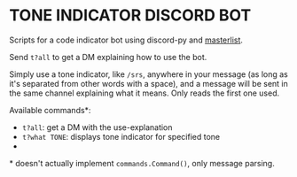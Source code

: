 # TONE INDICATOR DISCORD BOT

Scripts for a code indicator bot using discord-py and [masterlist](https://toneindicators.carrd.co/#masterlist).

Send ``t?all`` to get a DM explaining how to use the bot.

Simply use a tone indicator, like ``/srs``, anywhere in your message (as long as it's separated from other words with a space), and a message will be sent in the same channel explaining what it means.
Only reads the first one used.

Available commands\*:
- ``t?all``: get a DM with the use-explanation
- ``t?what TONE``: displays tone indicator for specified tone
- 


\* doesn't actually implement ``commands.Command()``, only message parsing.
